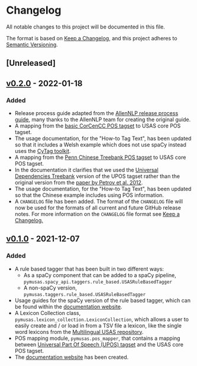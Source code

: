 # Changelog

All notable changes to this project will be documented in this file.

The format is based on [Keep a Changelog](https://keepachangelog.com/en/1.0.0/),
and this project adheres to [Semantic Versioning](https://semver.org/spec/v2.0.0.html).

## [Unreleased]

## [v0.2.0](https://github.com/UCREL/pymusas/releases/tag/v0.2.0) - 2022-01-18

### Added

- Release process guide adapted from the [AllenNLP release process guide](https://github.com/allenai/allennlp/blob/2cdb8742c8c8c3c38ace4bdfadbdc750a1aa2475/RELEASE_PROCESS.md), many thanks to the AllenNLP team for creating the original guide.
- A mapping from the [basic CorCenCC POS tagset](https://cytag.corcencc.org/tagset?lang=en) to USAS core POS tagset.
- The usage documentation, for the "How-to Tag Text", has been updated so that it includes a Welsh example which does not use spaCy instead uses the [CyTag toolkit](https://github.com/UCREL/CyTag).
- A mapping from the [Penn Chinese Treebank POS tagset](https://verbs.colorado.edu/chinese/posguide.3rd.ch.pdf) to USAS core POS tagset.
- In the documentation it clarifies that we used the [Universal Dependencies Treebank](https://universaldependencies.org/u/pos/) version of the UPOS tagset rather than the original version from the [paper by Petrov et al. 2012](http://www.lrec-conf.org/proceedings/lrec2012/pdf/274_Paper.pdf).
- The usage documentation, for the "How-to Tag Text", has been updated so that the Chinese example includes using POS information.
- A `CHANGELOG` file has been added. The format of the `CHANGELOG` file will now be used for the formats of all current and future GitHub release notes. For more information on the `CHANGELOG` file format see [Keep a Changelog.](https://keepachangelog.com/en/1.0.0/)

## [v0.1.0](https://github.com/UCREL/pymusas/releases/tag/v0.1.0) - 2021-12-07

### Added

- A rule based tagger that has been built in two different ways:
    - As a spaCy component that can be added to a spaCy pipeline, `pymusas.spacy_api.taggers.rule_based.USASRuleBasedTagger`
    - A non-spaCy version, `pymusas.taggers.rule_based.USASRuleBasedTagger`
- Usage guides for the spaCy version of the rule based tagger, which can be found within the [documentation website](https://ucrel.github.io/pymusas/).
- A Lexicon Collection class, `pymusas.lexicon_collection.LexiconCollection`, which allows a user to easily create and / or load in from a TSV file a lexicon, like the single word lexicons from the [Multilingual USAS repository](https://github.com/UCREL/Multilingual-USAS).
- POS mapping module, `pymusas.pos_mapper`, that contains a mapping between [Universal Part Of Speech (UPOS) tagset](http://www.lrec-conf.org/proceedings/lrec2012/pdf/274_Paper.pdf) and the USAS core POS tagset.
- The [documentation website](https://ucrel.github.io/pymusas/) has been created.